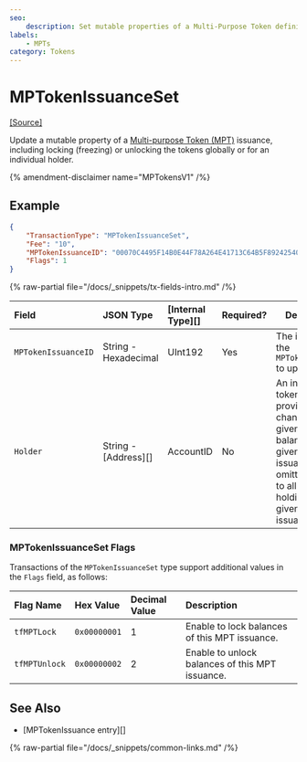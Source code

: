 ```yaml
---
seo:
    description: Set mutable properties of a Multi-Purpose Token definition.
labels:
    - MPTs
category: Tokens
---
```

# MPTokenIssuanceSet
[[Source]](https://github.com/XRPLF/rippled/blob/master/src/xrpld/app/tx/detail/MPTokenIssuanceSet.cpp "Source")

Update a mutable property of a [Multi-purpose Token (MPT)](../../../../concepts/tokens/fungible-tokens/multi-purpose-tokens.md) issuance, including locking (freezing) or unlocking the tokens globally or for an individual holder.

{% amendment-disclaimer name="MPTokensV1" /%}

## Example

```json
{
    "TransactionType": "MPTokenIssuanceSet",
    "Fee": "10",
    "MPTokenIssuanceID": "00070C4495F14B0E44F78A264E41713C64B5F89242540EE255534400000000000000",
    "Flags": 1
}
```

{% raw-partial file="/docs/_snippets/tx-fields-intro.md" /%}

| Field               | JSON Type            | [Internal Type][] | Required? | Description |
|:--------------------|:---------------------|:------------------|:----------|-------------|
| `MPTokenIssuanceID` | String - Hexadecimal | UInt192           | Yes       | The identifier of the `MPTokenIssuance` to update. |
| `Holder`            | String - [Address][] | AccountID         | No        | An individual token holder. If provided, apply changes to the given holder's balance of the given MPT issuance. If omitted, apply to all accounts holding the given MPT issuance. |

### MPTokenIssuanceSet Flags

Transactions of the `MPTokenIssuanceSet` type support additional values in the `Flags` field, as follows:

| Flag Name          | Hex Value    | Decimal Value | Description                   |
|:-------------------|:-------------|:--------------|:------------------------------|
| `tfMPTLock`        | `0x00000001` | 1             | Enable to lock balances of this MPT issuance. |
| `tfMPTUnlock`      | `0x00000002` | 2             | Enable to unlock balances of this MPT issuance. |

## See Also

- [MPTokenIssuance entry][]

{% raw-partial file="/docs/_snippets/common-links.md" /%}
